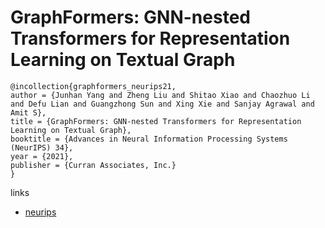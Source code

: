 # GraphFormers: GNN-nested Transformers for Representation Learning on Textual Graph

```
@incollection{graphformers_neurips21,
author = {Junhan Yang and Zheng Liu and Shitao Xiao and Chaozhuo Li and Defu Lian and Guangzhong Sun and Xing Xie and Sanjay Agrawal and Amit S},
title = {GraphFormers: GNN-nested Transformers for Representation Learning on Textual Graph},
booktitle = {Advances in Neural Information Processing Systems (NeurIPS) 34},
year = {2021},
publisher = {Curran Associates, Inc.}
}
```

links
- [neurips](https://neurips.cc/Conferences/2021/ScheduleMultitrack?event=28374)
